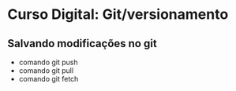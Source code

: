 # Curso Digital: Git/versionamento

## Salvando modificações no git 
* comando git push
* comando git pull
* comando git fetch
